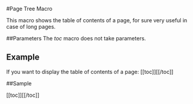 #Page Tree Macro

This macro shows the table of contents of a page, for sure very useful in case of long pages.


##Parameters
The _toc_ macro does not take parameters.


## Example

If you want to display the table of contents of a page:
        [[toc]][[/toc]]


##Sample

[[toc]][[/toc]]

